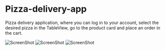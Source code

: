 # Pizza-delivery-app

Pizza delivery application, where you can log in to your account, select the desired pizza in the TableView, go to the product card and place an order in the cart.


![ScreenShot](https://github.com/efreet666/Pizza-delivery-app/blob/d3aa4d20c2b9e2487b29ef5410d009a74c255435/Screenshot%202022-05-14%20at%2000.02.44.png)
![ScreenShot](https://github.com/efreet666/Pizza-delivery-app/blob/main/Screenshot%202022-05-14%20at%2000.03.00.png)
![ScreenShot](https://github.com/efreet666/Pizza-delivery-app/blob/main/Screenshot%202022-05-14%20at%2000.03.06.png)
